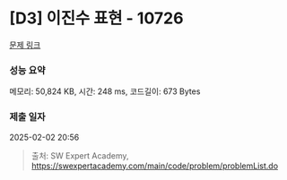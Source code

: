 # [D3] 이진수 표현 - 10726 

[문제 링크](https://swexpertacademy.com/main/code/problem/problemDetail.do?contestProbId=AXRSXf_a9qsDFAXS) 

### 성능 요약

메모리: 50,824 KB, 시간: 248 ms, 코드길이: 673 Bytes

### 제출 일자

2025-02-02 20:56



> 출처: SW Expert Academy, https://swexpertacademy.com/main/code/problem/problemList.do